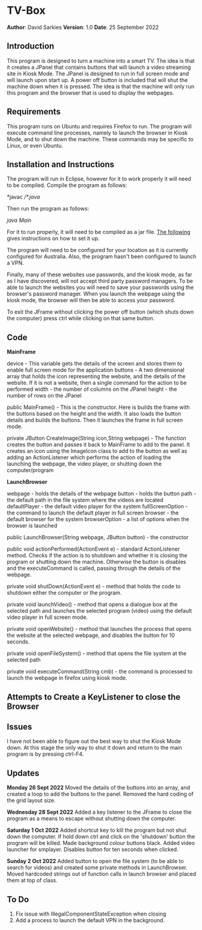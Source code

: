 # TV-Box
**Author**: David Sarkies
**Version**: 1.0
**Date**: 25 September 2022

## Introduction

This program is designed to turn a machine into a smart TV. The idea is that it creates a JPanel
that contains buttons that will launch a video streaming site in Kiosk Mode. The JPanel is designed
to run in full screen mode and will launch upon start up. A power off button is included that will
shut the machine down when it is pressed. The idea is that the machine will only run this program
and the browser that is used to display the webpages.

## Requirements

This program runs on Ubuntu and requires Firefox to run. The program will execute command line
processes, namely to launch the browser in Kiosk Mode, and to shut down the machine. These commands
may be specific to Linux, or even Ubuntu.

## Installation and Instructions

The program will run in Eclipse, however for it to work properly it will need to be compiled. 
Compile the program as follows:

*javac *\/\*.java*

Then run the program as follows:

*java Main*

For it to run properly, it will need to be compiled as a jar file. [The following](https://gnomeshell.wordpress.com/2011/08/28/manage-the-startup-applications/) gives instructions on how to set it up.  

The program will need to be configured for your location as it is currently configured for 
Australia. Also, the program hasn't been configured to launch a VPN.

Finally, many of these websites use passwords, and the kiosk mode, as far as I have discovered, will not accept third party password managers. To be able to launch the websites you will need to save your passwords using the browser's password manager. When you launch the webpage using the kiosk mode, the browser will then be able to access your password.

To exit the JFrame without clicking the power off button (which shuts down the computer) press ctrl
while clicking on that same button.

## Code

**MainFrame**

device - This variable gets the details of the screen and stores them to enable full screen mode
         for the application
buttons - A two dimensional array that holds the icon representing the website, and the details of
         the website. If it is not a website, then a single command for the action to be performed
width - the number of columns on the JPanel
height - the number of rows on the JPanel

public MainFrame() - This is the constructor. Here is builds the frame with the buttons based on the 
        height and the width. It also loads the button details and builds the buttons. Then it 
        launches the frame in full screen mode.

private JButton CreateImage(String icon,String webpage) - The function creates the button and passes
        it back to MainFrame to add to the panel. It creates an icon using the ImageIcon class to add 
        to the button as well as adding an ActionListener which performs the action of loading the
        launching the webpage, the video player, or shutting down the computer/program

**LaunchBrowser**

webpage - holds the details of the webpage
button - holds the button
path - the default path in the file system where the videos are located
defaultPlayer - the default video player for the system
fullScreenOption - the command to launch the default player in full screen
browser - the default browser for the system
browserOption - a list of options when the browser is launched

public LaunchBrowser(String webpage, JButton button) - the constructor

public void actionPerformed(ActionEvent e) - standard ActionListener method. Checks if the action
        is to shutdown and whether it is closing the program or shutting down the machine. Otherwise
        the button is disables and the executeCommand is called, passing through the details of the
        webpage.
        
private void shutDown(ActionEvent e) - method that holds the code to shutdown either the computer
        or the program.
        
private void launchVideo() - method that opens a dialogue box at the selected path and launches the
        selected program (video) using the default video player in full screen mode.
        
private void openWebsite() - method that launches the process that opens the website at the selected
        webpage, and disables the button for 10 seconds.

private void openFileSystem() - method that opens the file system at the selected path

private void executeCommand(String cmb) - the command is processed to launch the webpage in firefox
        using kiosk mode.



## Attempts to Create a KeyListener to close the Browser

## Issues
I have not been able to figure out the best way to shut the Kiosk Mode down. At this stage the only
way to shut it down and return to the main program is by pressing ctrl-F4.

## Updates

**Monday 26 Sept 2022**
Moved the details of the buttons into an array, and created a loop to add the buttons to the panel.
Removed the hard coding of the grid layout size.

**Wednesday 28 Sept 2022**
Added a key listener to the JFrame to close the program as a means to escape without shutting down the computer.

**Saturday 1 Oct 2022**
Added shortcut key to kill the program but not shut down the computer. If hold down ctrl and click
on the 'shutdown' button the program will be killed.  Made background colour buttons black. Added
video launcher for smplayer. Disables button for ten seconds when clicked.

**Sunday 2 Oct 2022**
Added button to open the file system (to be able to search for videos) and created some private
methods in LaunchBrowser. Moved hardcoded strings out of function calls in launch browser and
placed them at top of class.

## To Do
1. Fix issue with IllegalComponentStateException when closing
2. Add a process to launch the default VPN in the background.

